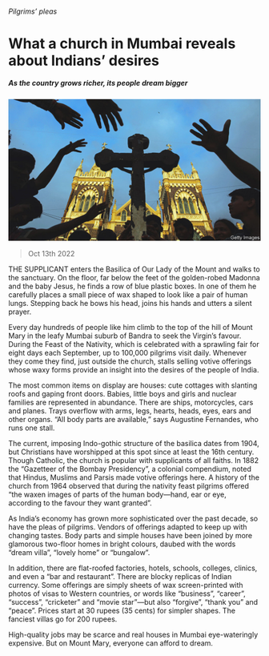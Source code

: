 ###### Pilgrims’ pleas

# What a church in Mumbai reveals about Indians’ desires 

##### As the country grows richer, its people dream bigger 

![image](images/20221015_ASP002.jpg) 

> Oct 13th 2022 

THE SUPPLICANT enters the Basilica of Our Lady of the Mount and walks to the sanctuary. On the floor, far below the feet of the golden-robed Madonna and the baby Jesus, he finds a row of blue plastic boxes. In one of them he carefully places a small piece of wax shaped to look like a pair of human lungs. Stepping back he bows his head, joins his hands and utters a silent prayer. 

Every day hundreds of people like him climb to the top of the hill of Mount Mary in the leafy Mumbai suburb of Bandra to seek the Virgin’s favour. During the Feast of the Nativity, which is celebrated with a sprawling fair for eight days each September, up to 100,000 pilgrims visit daily. Whenever they come they find, just outside the church, stalls selling votive offerings whose waxy forms provide an insight into the desires of the people of India. 

The most common items on display are houses: cute cottages with slanting roofs and gaping front doors. Babies, little boys and girls and nuclear families are represented in abundance. There are ships, motorcycles, cars and planes. Trays overflow with arms, legs, hearts, heads, eyes, ears and other organs. “All body parts are available,” says Augustine Fernandes, who runs one stall. 

The current, imposing Indo-gothic structure of the basilica dates from 1904, but Christians have worshipped at this spot since at least the 16th century. Though Catholic, the church is popular with supplicants of all faiths. In 1882 the “Gazetteer of the Bombay Presidency”, a colonial compendium, noted that Hindus, Muslims and Parsis made votive offerings here. A history of the church from 1964 observed that during the nativity feast pilgrims offered “the waxen images of parts of the human body—hand, ear or eye, according to the favour they want granted”. 

As India’s economy has grown more sophisticated over the past decade, so have the pleas of pilgrims. Vendors of offerings adapted to keep up with changing tastes. Body parts and simple houses have been joined by more glamorous two-floor homes in bright colours, daubed with the words “dream villa”, “lovely home” or “bungalow”. 

In addition, there are flat-roofed factories, hotels, schools, colleges, clinics, and even a “bar and restaurant”. There are blocky replicas of Indian currency. Some offerings are simply sheets of wax screen-printed with photos of visas to Western countries, or words like “business”, “career”, “success”, “cricketer” and “movie star”—but also “forgive”, “thank you” and “peace”. Prices start at 30 rupees (35 cents) for simpler shapes. The fanciest villas go for 200 rupees. 

High-quality jobs may be scarce and real houses in Mumbai eye-wateringly expensive. But on Mount Mary, everyone can afford to dream. 

